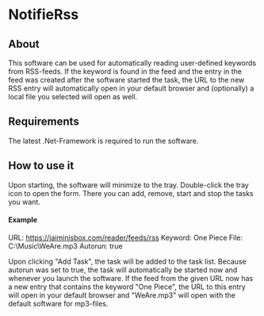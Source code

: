 # NotifieRss

## About
This software can be used for automatically reading user-defined keywords from RSS-feeds. If the keyword is found in the feed and the entry in the feed was created after the software started the task, the URL to the new RSS entry will automatically open in your default browser and (optionally) a local file you selected will open as well.

## Requirements
The latest .Net-Framework is required to run the software.

## How to use it
Upon starting, the software will minimize to the tray. Double-click the tray icon to open the form. There you can add, remove, start and stop the tasks you want.

#### Example
URL: https://jaiminisbox.com/reader/feeds/rss
Keyword: One Piece
File: C:\Music\WeAre.mp3
Autorun: true

Upon clicking "Add Task", the task will be added to the task list. Because autorun was set to true, the task will automatically be started now and whenever you launch the software.
If the feed from the given URL now has a new entry that contains the keyword "One Piece", the URL to this entry will open in your default browser and "WeAre.mp3" will open with the default software for mp3-files.